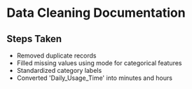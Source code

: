
# Data Cleaning Documentation

## Steps Taken
- Removed duplicate records
- Filled missing values using mode for categorical features
- Standardized category labels
- Converted 'Daily_Usage_Time' into minutes and hours

